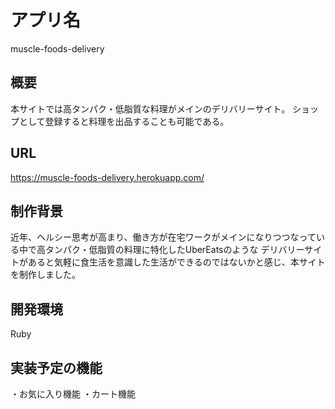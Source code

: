 # アプリ名
muscle-foods-delivery

## 概要
本サイトでは高タンパク・低脂質な料理がメインのデリバリーサイト。
ショップとして登録すると料理を出品することも可能である。

## URL
https://muscle-foods-delivery.herokuapp.com/

## 制作背景
近年、ヘルシー思考が高まり、働き方が在宅ワークがメインになりつつなっている中で高タンパク・低脂質の料理に特化したUberEatsのような
デリバリーサイトがあると気軽に食生活を意識した生活ができるのではないかと感じ、本サイトを制作しました。

## 開発環境
Ruby


## 実装予定の機能
・お気に入り機能
・カート機能
